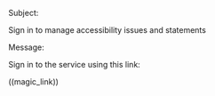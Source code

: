 Subject:

Sign in to manage accessibility issues and statements




Message:

Sign in to the service using this link:

((magic_link))